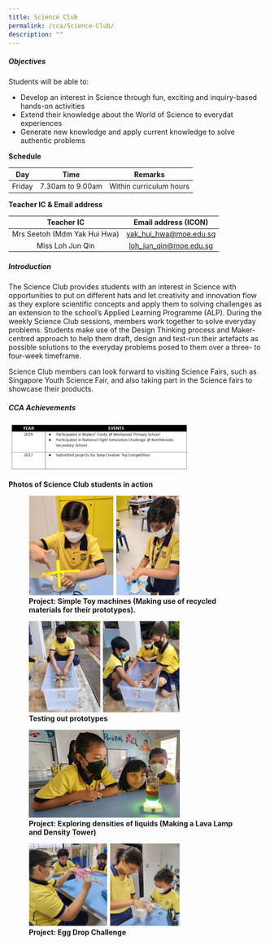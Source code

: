 ```yaml
---
title: Science Club
permalink: /cca/Science-Club/
description: ""
---
```

##### **Objectives**
  
Students will be able to:  
  

*   Develop an interest in Science through fun, exciting and inquiry-based hands-on activities
*   Extend their knowledge about the World of Science to everydat experiences
*   Generate new knowledge and apply current knowledge to solve authentic problems

  

**Schedule**

  

| Day | Time | Remarks |
| --- | --- | --- |
| Friday | 7.30am to 9.00am | Within curriculum hours |

  
**Teacher IC & Email address**  
  
|          Teacher IC          |  Email address (ICON)  |
|:----------------------------:|:----------------------:|
| Mrs Seetoh (Mdm Yak Hui Hwa) | yak_hui_hwa@moe.edu.sg |
|       Miss Loh Jun Qin       | loh_jun_qin@moe.edu.sg |


##### **Introduction**

  
The Science Club provides students with an interest in Science with opportunities to put on different hats and let creativity and innovation flow as they explore scientific concepts and apply them to solving challenges as an extension to the school’s Applied Learning Programme (ALP). During the weekly Science Club sessions, members work together to solve everyday problems. Students make use of the Design Thinking process and Maker-centred approach to help them draft, design and test-run their artefacts as possible solutions to the everyday problems posed to them over a three- to four-week timeframe. 

Science Club members can look forward to visiting Science Fairs, such as Singapore Youth Science Fair, and also taking part in the Science fairs to showcase their products. 

  

##### **CCA Achievements**

<img style="width:70%;height:50%" src="/images/Our%20Curriculum/Departments/CCA/Science%20Club/S5NEW.jpg">

  
  
**Photos of Science Club students in action**  
  

<figure>

<img style="width:70%;height:50%" src="/images/Our%20Curriculum/Departments/CCA/Science%20Club/S1.png">

<figcaption> <strong> Project: Simple Toy machines (Making use of recycled materials for their prototypes). </strong> </figcaption>

</figure>

<figure>

<img style="width:70%;height:50%" src="/images/Our%20Curriculum/Departments/CCA/Science%20Club/S2.png">

<figcaption> <strong> Testing out prototypes </strong> </figcaption>

</figure>

<figure>

<img style="width:70%;height:50%" src="/images/Our%20Curriculum/Departments/CCA/Science%20Club/S3.jpg">

<figcaption> <strong> Project: Exploring densities of liquids (Making a Lava Lamp and Density Tower) </strong> </figcaption>

</figure>

<figure>

<img style="width:70%;height:50%" src="/images/Our%20Curriculum/Departments/CCA/Science%20Club/S4.png">

<figcaption> <strong> Project: Egg Drop Challenge </strong> </figcaption>

</figure>